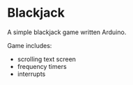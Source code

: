 # Blackjack
A simple blackjack game written Arduino.

Game includes: 
- scrolling text screen 
- frequency timers
- interrupts 
